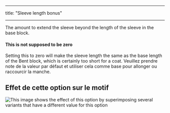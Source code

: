 - - -
title: "Sleeve length bonus"
- - -

The amount to extend the sleeve beyond the length of the sleeve in the base block.

<Note>

#### This is not supposed to be zero

Setting this to zero will make the sleeve length the same as the base length of the Bent block,
which is certainly too short for a coat.
Veuillez prendre note de la valeur par défaut et utiliser cela comme base pour allonger ou raccourcir la manche.

</Note>

## Effet de cette option sur le motif

![This image shows the effect of this option by superimposing several variants that have a different value for this option](bent_sleevelengthbonus_sample.svg "Effect of this option on the pattern")
